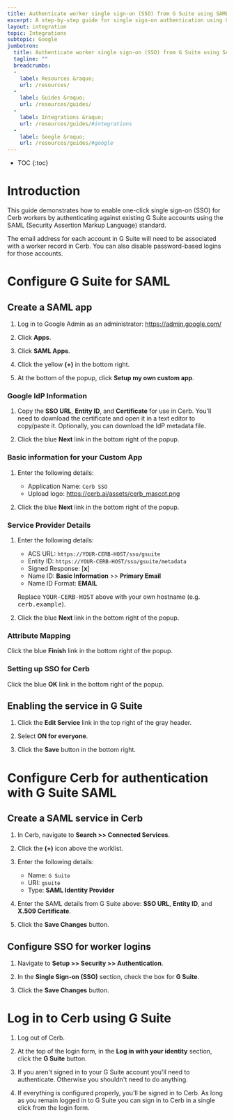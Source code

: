 ```yaml
---
title: Authenticate worker single sign-on (SSO) from G Suite using SAML
excerpt: A step-by-step guide for single sign-on authentication using G Suite accounts
layout: integration
topic: Integrations
subtopic: Google
jumbotron:
  title: Authenticate worker single sign-on (SSO) from G Suite using SAML
  tagline: ""
  breadcrumbs:
  -
    label: Resources &raquo;
    url: /resources/
  -
    label: Guides &raquo;
    url: /resources/guides/
  -
    label: Integrations &raquo;
    url: /resources/guides/#integrations
  -
    label: Google &raquo;
    url: /resources/guides/#google
---
```


* TOC
{:toc}

# Introduction

This guide demonstrates how to enable one-click single sign-on (SSO) for Cerb workers by authenticating against existing G Suite accounts using the SAML (Security Assertion Markup Language) standard.

<div class="cerb-box note">
<p>The email address for each account in G Suite will need to be associated with a worker record in Cerb. You can also disable password-based logins for those accounts.</p>
</div>

# Configure G Suite for SAML

## Create a SAML app

1. Log in to Google Admin as an administrator: <https://admin.google.com/>

1. Click **Apps**.

1. Click **SAML Apps**.

1. Click the yellow **(+)** in the bottom right.

1. At the bottom of the popup, click **Setup my own custom app**.

### Google IdP Information

1. Copy the **SSO URL**, **Entity ID**, and **Certificate** for use in Cerb. You'll need to download the certificate and open it in a text editor to copy/paste it. Optionally, you can download the IdP metadata file.

1. Click the blue **Next** link in the bottom right of the popup.

### Basic information for your Custom App

1. Enter the following details:
	* Application Name: `Cerb SSO`
	* Upload logo: <https://cerb.ai/assets/cerb_mascot.png>

1. Click the blue **Next** link in the bottom right of the popup.

### Service Provider Details

1. Enter the following details:
	* ACS URL: `https://YOUR-CERB-HOST/sso/gsuite`
	* Entity ID: `https://YOUR-CERB-HOST/sso/gsuite/metadata`
	* Signed Response: [**x**]
	* Name ID: **Basic Information** >> **Primary Email**
	* Name ID Format: **EMAIL**
	
	<div class="cerb-box note">
	<p>Replace <tt>YOUR-CERB-HOST</tt> above with your own hostname (e.g. <tt>cerb.example</tt>).</p>
	</div>
	
1. Click the blue **Next** link in the bottom right of the popup.

### Attribute Mapping

Click the blue **Finish** link in the bottom right of the popup.

### Setting up SSO for Cerb

Click the blue **OK** link in the bottom right of the popup.

## Enabling the service in G Suite

1. Click the **Edit Service** link in the top right of the gray header.

1. Select **ON for everyone**.

1. Click the **Save** button in the bottom right.

# Configure Cerb for authentication with G Suite SAML

## Create a SAML service in Cerb

1. In Cerb, navigate to **Search >> Connected Services**.

1. Click the **(+)** icon above the worklist.

1. Enter the following details:
	* Name: `G Suite`
	* URI: `gsuite`
	* Type: **SAML Identity Provider**
	
1. Enter the SAML details from G Suite above: **SSO URL**, **Entity ID**, and **X.509 Certificate**.

1. Click the **Save Changes** button.

## Configure SSO for worker logins

1. Navigate to **Setup >> Security >> Authentication**.

1. In the **Single Sign-on (SSO)** section, check the box for **G Suite**.

1. Click the **Save Changes** button.

# Log in to Cerb using G Suite

1. Log out of Cerb.

1. At the top of the login form, in the **Log in with your identity** section, click the **G Suite** button.

1. If you aren't signed in to your G Suite account you'll need to authenticate. Otherwise you shouldn't need to do anything.

1. If everything is configured properly, you'll be signed in to Cerb. As long as you remain logged in to G Suite you can sign in to Cerb in a single click from the login form.